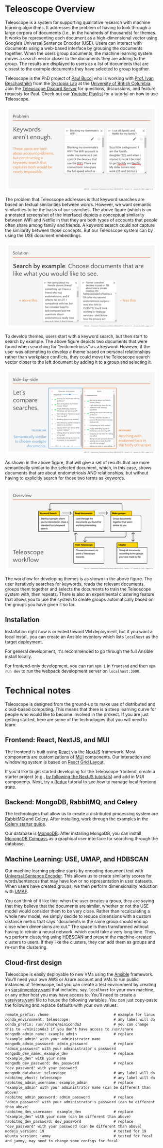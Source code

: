 # Teleoscope Overview

Teleoscope is a system for supporting qualitative research with machine learning algorithms. It addresses the problem of having to look through a large corpora of documents (i.e., in the hundreds of thousands) for themes. It works by representing each document as a high-dimensional vector using Google’s Universal Sentence Encoder (USE). Users can interact with documents using a web-based interface by grouping the documents together. When the users group documents, the machine learning system moves a search vector closer to the documents they are adding to the group. The results are displayed to users as a list of documents that are closest to the example documents they have selected to group together.

Teleoscope is the PhD project of [Paul Bucci](https://paulbucci.ca/) who is working with [Prof. Ivan Beschastnikh](https://www.cs.ubc.ca/~bestchai/) from the [Systopia Lab](https://systopia.cs.ubc.ca/) at the [University of British Columbia](https://www.ubc.ca/). Join the [Teleoscope Discord Server](https://discord.gg/GNpjvccnAX) for questions, discussions, and feature requests for Paul. Check out our [Youtube Playlist](https://www.youtube.com/playlist?list=PLfTo3bBE97a0_GllWl9RzzPb9GpwRuayP) for a tutorial on how to use Teleoscope.

![keywords aren't enough](images/keywords.png)

The problem that Teleoscope addresses is that keyword searches are based on textual similarities between words. However, we want semantic similarities to be the basis of our searches. The above figure (which is an annotated screenshot of the interface) depicts a conceptual similarity between WiFi and Netflix in that they are both types of accounts that people often share among family and friends. A keyword search could not capture the similarity between those concepts. But our Teleoscope system can by using the USE document embeddings.

![search by example](images/search-by-example.png)

To develop themes, users start with a keyword search, but then start to search by example. The above figure depicts two documents that were found when searching for “endometriosis” as a keyword. However, if the user was attempting to develop a theme based on personal relationships rather than workplace conflicts, they could move the Teleoscope search vector closer to the left document by adding it to a group and selecting it.

![compare searchers](images/compare-searches.png)

As shown in the above figure, that will give a set of results that are more semantically similar to the selected document, which, in this case, shows documents that are about endometriosis AND relationships, but without having to explicitly search for those two terms as keywords.

![workflow](images/teleoscope-workflow.png)

The workflow for developing themes is as shown in the above figure. The user iteratively searches for keywords, reads the relevant documents, groups them together and selects the documents to train the Teleoscope system with, then repeats. There is also an experimental clustering feature that allows you to use the system to create groups automatically based on the groups you have given it so far.

## Installation
Installation right now is oriented toward VM deployment, but if you want a local install, you can create an Ansible inventory which lists `localhost` as the target deployment.

For general development, it's recommended to go through the full Ansible install locally.

For frontend-only development, you can run `npm i` in `frontend` and then `npm run dev` to run the webpack development server on `localhost:3000`.

# Technical notes
Teleoscope is designed from the ground-up to make use of distributed and cloud-based computing. This means that there is a steep learning curve for people who would like to become involved in the prokect. If you are just getting started, here are some of the technologies that you will need to learn:

## Frontend: React, NextJS, and MUI
The frontend is built using [React](https://reactjs.org/) via the [NextJS](https://nextjs.org/) framework. Most components are customizations of [MUI](https://mui.com/) components. Our interaction and windowing system is based on [React Grid Layout](https://github.com/react-grid-layout/react-grid-layout).

If you'd like to get started developing for the Teleoscope frontend, create a starter project (e.g., [by following the NextJS tutorials](https://nextjs.org/learn/foundations/about-nextjs)) and add in MUI components. Next, try a [Redux](https://redux.js.org/) tutorial to see how to manage local frontend state.

## Backend: MongoDB, RabbitMQ, and Celery
The technologies that allow us to create a distributed processing system are [RabbitMQ](https://www.rabbitmq.com/) and [Celery](https://docs.celeryq.dev/en/stable/index.html). After installing, work through the examples in the [Celery starter guide](https://docs.celeryq.dev/en/stable/getting-started/introduction.html).

Our database is [MongoDB](https://www.mongodb.com/). After installing MongoDB, you can install [MonogoDB Compass](https://www.mongodb.com/products/compass) as a graphical user interface for searching through the database.

## Machine Learning: USE, UMAP, and HDBSCAN
Our machine learning pipeline starts by encoding document text with [Universal Sentence Encoder](https://www.tensorflow.org/hub/tutorials/semantic_similarity_with_tf_hub_universal_encoder). This allows us to create similarity scores for words/sentences that may have low or no representation in user datasets. When users have created groups, we then perform dimensionality reduction with [UMAP](https://umap-learn.readthedocs.io/en/latest/supervised.html). 

You can think of it like this: when the user creates a group, they are saying that they believe that the documents are similar, whether or not the USE model would consider them to be very close. Rather than recalculating a whole new model, we simply decide to reduce dimensions with a custom distance metric that says "documents in the same group should end up close when dimensions are cut." The space is then transformed without having to retrain a neural network, which could take a very long time. Then, we perform clustering using [HDBSCAN](https://hdbscan.readthedocs.io/en/latest/how_hdbscan_works.html) and present the machine-created clusters to users. If they like the clusters, they can add them as groups and re-run the clustering.

## Cloud-first design
Teleoscope is easily deployable to new VMs using the [Ansible](https://www.ansible.com/) framework. You'll need your own AWS or Azure account and VMs to run public instances of Teleoscope, but you can create a test environment by creating an [vars/inventory.yaml](https://docs.ansible.com/ansible/latest/inventory_guide/index.html) that includes, say, `localhost` for your own machine, or any other host you may have access to. You'll need to create a [vars/vars.yaml](https://docs.ansible.com/ansible/latest/playbook_guide/playbooks_variables.html) file to house the following variables. You can just copy-paste the following and replace defaults with your own values:

```
remote_prefix: /home                              # example for linux 
conda_environment: teleoscope                     # any label will do
conda_prefix: /usr/share/miniconda3               # you can change this to ~/miniconda3 if you don't have access to /usr/share
mongodb_admin_name: example_admin                 # replace "example_admin" with your administrator name
mongodb_admin_password: admin_password            # replace "admin_password" with your administrator's password
mongodb_dev_name: example_dev                     # replace "example_dev" with your name
mongodb_dev_password: dev_password                # replace "dev_password" with your password
mongodb_database: teleoscope                      # any label will do
rabbitmq_vhost: teleoscope                        # any label will do
rabbitmq_admin_username: example_admin            # replace "example_admin" with your administrator name (can be different than above)
rabbitmq_admin_password: admin_password           # replace "admin_password" with your administrator's password (can be different than above)
rabbitmq_dev_username:  example_dev               # replace "example_dev" with your name (can be different than above)
rabbitmq_dev_password: dev_password               # replace "dev_password" with your password (can be different than above)
nodejs_version: 19                                # tested for 19
ubuntu_version: jammy                             # tested for focal and jammy, may need to change some configs for focal
```
